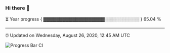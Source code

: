 ### Hi there 👋

⏳ Year progress { ▓▓▓▓▓▓▓▓▓▓▓▓▓▓▓▓▓▓▓░░░░░░░░░░░ } 65.04 %

---

⏰ Updated on Wednesday, August 26, 2020, 12:45 AM UTC

![Progress Bar CI](https://github.com/arthurbuhl/arthurbuhl/workflows/Progress%20Bar%20CI/badge.svg)
